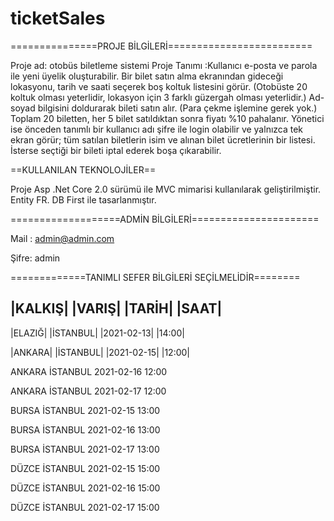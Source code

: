 # ticketSales  
===============PROJE BİLGİLERİ=========================


Proje ad: otobüs biletleme sistemi
Proje Tanımı :Kullanıcı e-posta ve parola ile yeni üyelik oluşturabilir.
Bir bilet satın alma ekranından gideceği lokasyonu, tarih ve saati seçerek boş koltuk listesini görür. (Otobüste 20 koltuk olması yeterlidir, lokasyon için 3 farklı güzergah olması yeterlidir.)
Ad-soyad bilgisini doldurarak bileti satın alır. (Para çekme işlemine gerek yok.) 
Toplam 20 biletten, her 5 bilet satıldıktan sonra fiyatı %10 pahalanır. 
Yönetici ise önceden tanımlı bir kullanıcı adı şifre ile login olabilir ve yalnızca tek ekran görür; tüm satılan biletlerin isim ve alınan bilet ücretlerinin bir listesi. İsterse seçtiği bir bileti iptal ederek boşa çıkarabilir.


==KULLANILAN TEKNOLOJİLER==


Proje Asp .Net Core 2.0 sürümü ile MVC mimarisi kullanılarak
geliştirilmiştir.
Entity FR. DB First ile tasarlanmıştır.




===================ADMİN BİLGİLERİ======================



Mail : admin@admin.com


Şifre: admin

=============TANIMLI SEFER BİLGİLERİ SEÇİLMELİDİR========


|KALKIŞ|                |VARIŞ|        |TARİH|   |SAAT|
--------------------------------------------------------
|ELAZIĞ|              	|İSTANBUL|      	|2021-02-13|	|14:00|


|ANKARA|             	|İSTANBUL|        |2021-02-15|	|12:00|


ANKARA              	İSTANBUL        2021-02-16	12:00


ANKARA              	İSTANBUL        2021-02-17	12:00


BURSA               	İSTANBUL        2021-02-15	13:00


BURSA               	İSTANBUL        2021-02-16	13:00


BURSA               	İSTANBUL        2021-02-17	13:00


DÜZCE               	İSTANBUL        2021-02-15	15:00      


DÜZCE               	İSTANBUL        2021-02-16	15:00 


DÜZCE               	İSTANBUL        2021-02-17	15:00 




